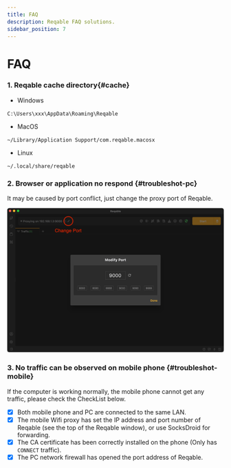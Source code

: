 ```yaml
---
title: FAQ
description: Reqable FAQ solutions.
sidebar_position: 7
---
```


# FAQ

### 1. Reqable cache directory{#cache}

- Windows
```
C:\Users\xxx\AppData\Roaming\Reqable
```
- MacOS
```
~/Library/Application Support/com.reqable.macosx
```
- Linux
```
~/.local/share/reqable
```

### 2. Browser or application no respond {#troubleshot-pc}

It may be caused by port conflict, just change the proxy port of Reqable.

![](arts/troubleshot-pc.png)

### 3. No traffic can be observed on mobile phone {#troubleshot-mobile}

If the computer is working normally, the mobile phone cannot get any traffic, please check the CheckList below.

- [x] Both mobile phone and PC are connected to the same LAN.
- [x] The mobile Wifi proxy has set the IP address and port number of Reqable (see the top of the Reqable window), or use SocksDroid for forwarding.
- [x] The CA certificate has been correctly installed on the phone (Only has `CONNECT` traffic).
- [x] The PC network firewall has opened the port address of Reqable.